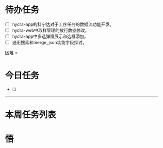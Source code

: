 # 待办任务
- [ ] hydra-app的科宁达对于工序任务的数据流功能开发。
- [ ] hydra-web中取样管理的放行数据修改。
- [ ] hydra-app中多选弹窗展示和选框添加。
- [ ] 通用搜索和merge_json功能字段探讨。

困难
⭐

# 今日任务
- [ ] 




------
# 本周任务列表



# 悟